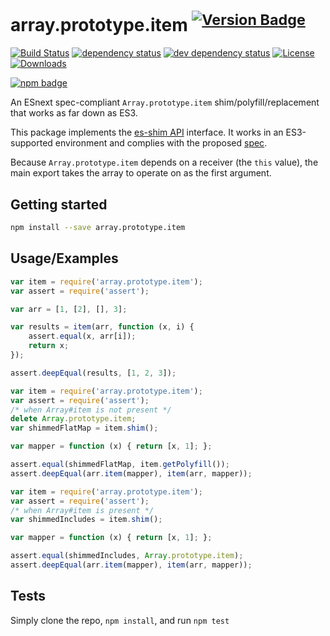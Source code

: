 # array.prototype.item <sup>[![Version Badge][npm-version-svg]][package-url]</sup>

[![Build Status][travis-svg]][travis-url]
[![dependency status][deps-svg]][deps-url]
[![dev dependency status][dev-deps-svg]][dev-deps-url]
[![License][license-image]][license-url]
[![Downloads][downloads-image]][downloads-url]

[![npm badge][npm-badge-png]][package-url]

An ESnext spec-compliant `Array.prototype.item` shim/polyfill/replacement that works as far down as ES3.

This package implements the [es-shim API](https://github.com/es-shims/api) interface. It works in an ES3-supported environment and complies with the proposed [spec](https://tc39.es/proposal-item-method/).

Because `Array.prototype.item` depends on a receiver (the `this` value), the main export takes the array to operate on as the first argument.

## Getting started

```sh
npm install --save array.prototype.item
```

## Usage/Examples

```js
var item = require('array.prototype.item');
var assert = require('assert');

var arr = [1, [2], [], 3];

var results = item(arr, function (x, i) {
	assert.equal(x, arr[i]);
	return x;
});

assert.deepEqual(results, [1, 2, 3]);
```

```js
var item = require('array.prototype.item');
var assert = require('assert');
/* when Array#item is not present */
delete Array.prototype.item;
var shimmedFlatMap = item.shim();

var mapper = function (x) { return [x, 1]; };

assert.equal(shimmedFlatMap, item.getPolyfill());
assert.deepEqual(arr.item(mapper), item(arr, mapper));
```

```js
var item = require('array.prototype.item');
var assert = require('assert');
/* when Array#item is present */
var shimmedIncludes = item.shim();

var mapper = function (x) { return [x, 1]; };

assert.equal(shimmedIncludes, Array.prototype.item);
assert.deepEqual(arr.item(mapper), item(arr, mapper));
```

## Tests
Simply clone the repo, `npm install`, and run `npm test`

[package-url]: https://npmjs.org/package/array.prototype.item
[npm-version-svg]: http://versionbadg.es/es-shims/Array.prototype.item.svg
[travis-svg]: https://travis-ci.org/es-shims/Array.prototype.item.svg
[travis-url]: https://travis-ci.org/es-shims/Array.prototype.item
[deps-svg]: https://david-dm.org/es-shims/Array.prototype.item.svg
[deps-url]: https://david-dm.org/es-shims/Array.prototype.item
[dev-deps-svg]: https://david-dm.org/es-shims/Array.prototype.item/dev-status.svg
[dev-deps-url]: https://david-dm.org/es-shims/Array.prototype.item#info=devDependencies
[npm-badge-png]: https://nodei.co/npm/array.prototype.item.png?downloads=true&stars=true
[license-image]: http://img.shields.io/npm/l/array.prototype.item.svg
[license-url]: LICENSE
[downloads-image]: http://img.shields.io/npm/dm/array.prototype.item.svg
[downloads-url]: http://npm-stat.com/charts.html?package=array.prototype.item
